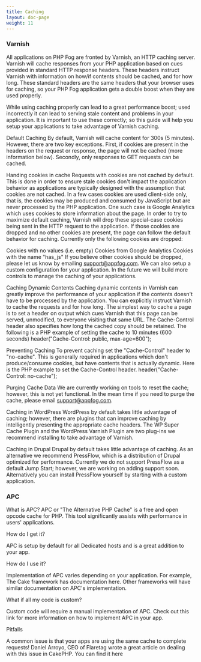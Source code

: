```yaml
---
title: Caching
layout: doc-page
weight: 11
---
```


### Varnish

All applications on PHP Fog are fronted by Varnish, an HTTP caching server. Varnish will cache responses from your PHP application based on cues provided in standard HTTP response headers. These headers instruct Varnish with information on how/if contents should be cached, and for how long. These standard headers are the same headers that your browser uses for caching, so your PHP Fog application gets a double boost when they are used properly.

While using caching properly can lead to a great performance boost; used incorrectly it can lead to serving stale content and problems in your application. It is important to use these correctly; so this guide will help you setup your applications to take advantage of Varnish caching.

Default Caching
By default, Varnish will cache content for 300s (5 minutes). However, there are two key exceptions. First, if cookies are present in the headers on the request or response, the page will not be cached (more information below). Secondly, only responses to GET requests can be cached.

Handing cookies in cache
Requests with cookies are not cached by default. This is done in order to ensure stale cookies don't impact the application behavior as applications are typically designed with the assumption that cookies are not cached.
In a few cases cookies are used client-side only, that is, the cookies may be produced and consumed by JavaScript but are never processed by the PHP application. One such case is Google Analytics which uses cookies to store information about the page. In order to try to maximize default caching, Varnish will drop these special-case cookies being sent in the HTTP request to the application. If those cookies are dropped and no other cookies are present, the page can follow the default behavior for caching. Currently only the following cookies are dropped:

Cookies with no values (i.e. empty)
Cookies from Google Analytics
Cookies with the name "has_js"
If you believe other cookies should be dropped, please let us know by emailing support@appfog.com. We can also setup a custom configuration for your application. In the future we will build more controls to manage the caching of your applications.

Caching Dynamic Contents
Caching dynamic contents in Varnish can greatly improve the performance of your application if the contents doesn't have to be processed by the application. You can explicitly instruct Varnish to cache the requests and for how long.
The simplest way to cache a page is to set a header on output which cues Varnish that this page can be served, unmodified, to everyone visiting that same URL. The Cache-Control header also specifies how long the cached copy should be retained. The following is a PHP example of setting the cache to 10 minutes (600 seconds)
header("Cache-Control: public, max-age=600");

Preventing Caching
To prevent caching set the "Cache-Control" header to "no-cache". This is generally required in applications which don't produce/consume cookies, but have contents that is actually dynamic. Here is the PHP example to set the Cache-Control header.
header("Cache-Control: no-cache");

Purging Cache Data
We are currently working on tools to reset the cache; however, this is not yet functional. In the mean time if you need to purge the cache, please email support@appfog.com.

Caching in WordPress
WordPress by default takes little advantage of caching; however, there are plugins that can improve caching by intelligently presenting the appropriate cache headers.
The WP Super Cache Plugin and the WordPress Varnish Plugin are two plug-ins we recommend installing to take advantage of Varnish.

Caching in Drupal
Drupal by default takes little advantage of caching. As an alternative we recommend PressFlow, which is a distribution of Drupal optimized for performance. Currently we do not support PressFlow as a default Jump Start; however, we are working on adding support soon. Alternatively you can install PressFlow yourself by starting with a custom application.

### APC

What is APC?
APC or "The Alternative PHP Cache" is a free and open opcode cache for PHP. This tool significantly assists with performance in users' applications.

How do I get it?

APC is setup by default for all Dedicated hosts and is a great addition to your app.

How do I use it?

Implementation of APC varies depending on your application. For example, The Cake framework has documentation here. Other frameworks will have similar documentation on APC's implementation.

What if all my code is custom?

Custom code will require a manual implementation of APC. Check out this link for more information on how to implement APC in your app.

Pitfalls

A common issue is that your apps are using the same cache to complete requests! Daniel Arroyo, CEO of Flaretag wrote a great article on dealing with this issue in CakePHP. You can find it here
